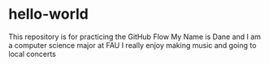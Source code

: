 # hello-world
This repository is for practicing the GitHub Flow
My Name is Dane and I am a computer science major at FAU
I really enjoy making music and going to local concerts
